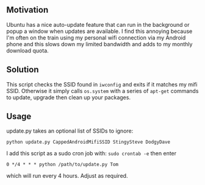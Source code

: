 Motivation
----------
Ubuntu has a nice auto-update feature that can run in the background or popup a window when updates are available. I find this annoying because I'm often on the train using my personal wifi connection via my Android phone and this slows down my limited bandwidth and adds to my monthly download quota.

Solution
--------
This script checks the SSID found in `iwconfig` and exits if it matches my mifi SSID. Otherwise it simply calls `os.system` with a series of `apt-get` commands to update, upgrade then clean up your packages. 

Usage
-----
    
update.py takes an optional list of SSIDs to ignore:

    python update.py CappedAndroidMifiSSID StingySteve DodgyDave

I add this script as a sudo cron job with: `sudo crontab -e` then enter

    0 */4 * * * python /path/to/update.py Tom

which will run every 4 hours. Adjust as required.
